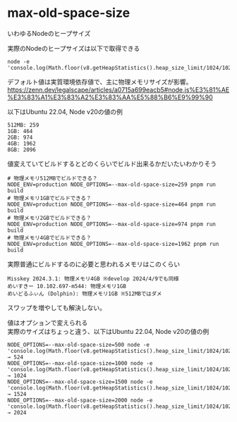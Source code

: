 # max-old-space-size
いわゆるNodeのヒープサイズ

実際のNodeのヒープサイズは以下で取得できる
```
node -e 'console.log(Math.floor(v8.getHeapStatistics().heap_size_limit/1024/1024))'
```

デフォルト値は実質環境依存値で、主に物理メモリサイズが影響。  
https://zenn.dev/legalscape/articles/a0715a699eacb5#node.js%E3%81%AE%E3%83%A1%E3%83%A2%E3%83%AA%E5%88%B6%E9%99%90

以下はUbuntu 22.04, Node v20の値の例
```
512MB: 259
1GB: 464
2GB: 974
4GB: 1962
8GB: 2096
```

値変えていてビルドするとどのくらいでビルド出来るかだいたいわかりそう
```
# 物理メモリ512MBでビルドできる？
NODE_ENV=production NODE_OPTIONS=--max-old-space-size=259 pnpm run build
# 物理メモリ1GBでビルドできる？
NODE_ENV=production NODE_OPTIONS=--max-old-space-size=464 pnpm run build
# 物理メモリ2GBでビルドできる？
NODE_ENV=production NODE_OPTIONS=--max-old-space-size=974 pnpm run build
# 物理メモリ4GBでビルドできる？
NODE_ENV=production NODE_OPTIONS=--max-old-space-size=1962 pnpm run build
```

実際普通にビルドするのに必要と思われるメモリはこのくらい
```
Misskey 2024.3.1: 物理メモリ4GB ※develop 2024/4/9でも同様
めいすきー 10.102.697-m544: 物理メモリ1GB
めいどるふぃん (Dolphin): 物理メモリ1GB ※512MBではダメ
```

スワップを増やしても解決しない。

値はオプションで変えられる  
実際のサイズはちょっと違う、以下はUbuntu 22.04, Node v20の値の例
```
NODE_OPTIONS=--max-old-space-size=500 node -e 'console.log(Math.floor(v8.getHeapStatistics().heap_size_limit/1024/1024))'
→ 524
NODE_OPTIONS=--max-old-space-size=1000 node -e 'console.log(Math.floor(v8.getHeapStatistics().heap_size_limit/1024/1024))'
→ 1024
NODE_OPTIONS=--max-old-space-size=1500 node -e 'console.log(Math.floor(v8.getHeapStatistics().heap_size_limit/1024/1024))'
→ 1524
NODE_OPTIONS=--max-old-space-size=2000 node -e 'console.log(Math.floor(v8.getHeapStatistics().heap_size_limit/1024/1024))'
→ 2024
```
